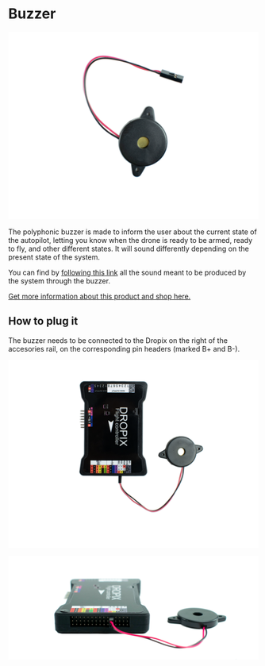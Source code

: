 # Buzzer

![](../.gitbook/assets/buzzer.png)

The polyphonic buzzer is made to inform the user about the current state of the autopilot, letting you know when the drone is ready to be armed, ready to fly, and other different states. It will sound differently depending on the present state of the system.

You can find by [following this link](http://ardupilot.org/copter/docs/common-sounds-pixhawkpx4.html) all the sound meant to be produced by the system through the buzzer.

[Get more information about this product and shop here.](https://store.drotek.com/buzzer-piezo)

## How to plug it

The buzzer needs to be connected to the Dropix on the right of the accesories rail, on the corresponding pin headers \(marked B+ and B-\).

![](../.gitbook/assets/dropix-buzzer.png)

![](../.gitbook/assets/drotek-buzzer-with-dropix.png)

